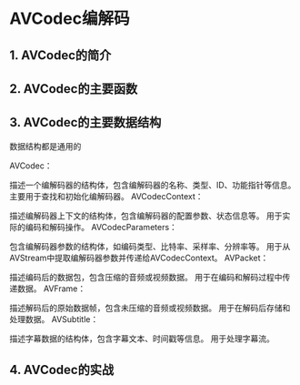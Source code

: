 ﻿# AVCodec编解码

## 1. AVCodec的简介


## 2. AVCodec的主要函数

## 3. AVCodec的主要数据结构

数据结构都是通用的

AVCodec：

描述一个编解码器的结构体，包含编解码器的名称、类型、ID、功能指针等信息。
主要用于查找和初始化编解码器。
AVCodecContext：

描述编解码器上下文的结构体，包含编解码器的配置参数、状态信息等。
用于实际的编码和解码操作。
AVCodecParameters：

包含编解码器参数的结构体，如编码类型、比特率、采样率、分辨率等。
用于从AVStream中提取编解码器参数并传递给AVCodecContext。
AVPacket：

描述编码后的数据包，包含压缩的音频或视频数据。
用于在编码和解码过程中传递数据。
AVFrame：

描述解码后的原始数据帧，包含未压缩的音频或视频数据。
用于在解码后存储和处理数据。
AVSubtitle：

描述字幕数据的结构体，包含字幕文本、时间戳等信息。
用于处理字幕流。

## 4. AVCodec的实战